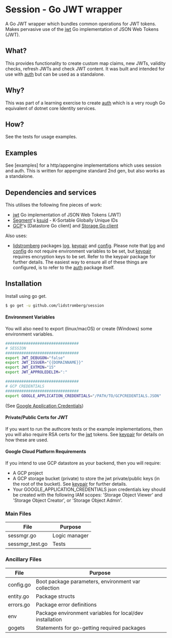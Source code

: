 # Session - Go JWT wrapper

A Go JWT wrapper which bundles common operations for JWT tokens. Makes pervasive use of the [jwt] Go implementation of JSON Web Tokens (JWT).

## What?
This provides functionality to create custom map claims, new JWTs, validity checks, refresh JWTs and check JWT content. It was built and intended for use with [auth] but can be used as a standalone.

## Why?
This was part of a learning exercise to create [auth] which is a very rough Go equivalent of dotnet core Identity services.

## How?
See the tests for usage examples.

## Examples
See [examples] for a http/appengine implementations which uses session and auth. This is written for appengine standard 2nd gen, but also works as a standalone.

## Dependencies and services
This utilises the following fine pieces of work:
* [jwt] Go implementation of JSON Web Tokens (JWT)
* [Segment]'s [ksuid] - K-Sortable Globally Unique IDs
* [GCP]'s [Datastore Go client] and [Storage Go client]
 
Also uses:
* [lidstromberg] packages [log], [keypair] and [config]. Please note that [log] and [config] do not require environment variables to be set, but [keypair] requires encryption keys to be set. Refer to the keypair package for further details. The easiest way to ensure all of these things are configured, is to refer to the [auth] package itself.

## Installation
Install using go get.

```sh
$ go get -u github.com/lidstromberg/session
```
#### Environment Variables
You will also need to export (linux/macOS) or create (Windows) some environment variables.

```sh
################################
# SESSION
################################
export JWT_DEBUGON="false"
export JWT_ISSUER="{{DOMAINNAME}}"
export JWT_EXTMIN="15"
export JWT_APPROLEDELIM=":"
```
```sh
################################
# GCP CREDENTIALS
################################
export GOOGLE_APPLICATION_CREDENTIALS="/PATH/TO/GCPCREDENTIALS.JSON"
```
(See [Google Application Credentials])

#### Private/Public Certs for JWT
If you want to run the authcore tests or the example implementations, then you will also require RSA certs for the [jwt] tokens. See [keypair] for details on how these are used.

#### Google Cloud Platform Requirements
If you intend to use GCP datastore as your backend, then you will require:
* A GCP project
* A GCP storage bucket (private) to store the jwt private/public keys (in the root of the bucket). See [keypair] for further details.
* Your GOOGLE_APPLICATION_CREDENTIALS json credentials key should be created with the following IAM scopes: 'Storage Object Viewer' and 'Storage Object Creator', or 'Storage Object Admin'.


### Main Files
| File            | Purpose       |
|-----------------|---------------|
| sessmgr.go      | Logic manager |
| sessmgr_test.go | Tests         |

### Ancillary Files
| File      | Purpose                                                  |
|-----------|----------------------------------------------------------|
| config.go | Boot package parameters, environment var collection      |
| entity.go | Package structs                                          || errors.go | Package error definitions |
| errors.go | Package error definitions                                |
| env       | Package environment variables for local/dev installation |
| gogets    | Statements for go-getting required packages              |


   [jwt]: <https://github.com/golang-jwt/jwt>
   [Segment]: <https://github.com/segmentio>
   [ksuid]: <https://github.com/segmentio/ksuid>
   [GCP]: <https://cloud.google.com/>
   [Storage Go client]: <https://cloud.google.com/storage/docs/reference/libraries#client-libraries-install-go>
   [Google Application Credentials]: <https://cloud.google.com/docs/authentication/production#auth-cloud-implicit-go>
   [lidstromberg]: <https://github.com/lidstromberg>
   [log]: <https://github.com/lidstromberg/log>
   [keypair]: <https://github.com/lidstromberg/keypair>
   [config]: <https://github.com/lidstromberg/config>
   [auth]: <https://github.com/lidstromberg/auth>
